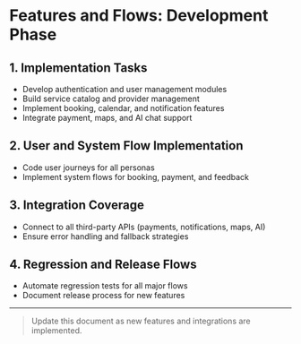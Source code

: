 # Features and Flows: Development Phase

## 1. Implementation Tasks
- Develop authentication and user management modules
- Build service catalog and provider management
- Implement booking, calendar, and notification features
- Integrate payment, maps, and AI chat support

## 2. User and System Flow Implementation
- Code user journeys for all personas
- Implement system flows for booking, payment, and feedback

## 3. Integration Coverage
- Connect to all third-party APIs (payments, notifications, maps, AI)
- Ensure error handling and fallback strategies

## 4. Regression and Release Flows
- Automate regression tests for all major flows
- Document release process for new features

---

> Update this document as new features and integrations are implemented.
